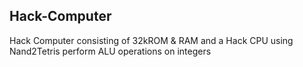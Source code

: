 ## Hack-Computer
Hack Computer consisting of 32kROM &amp; RAM and a Hack CPU using Nand2Tetris perform ALU operations on integers
